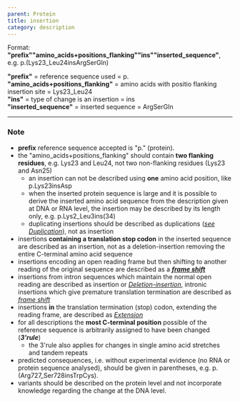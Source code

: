 ```yaml
---
parent: Protein
title: insertion
category: description
---
```


Format: **"prefix""amino_acids+positions_flanking""ins""inserted_sequence"**,  e.g. p.(Lys23\_Leu24insArgSerGln)

**"prefix"**  =  reference sequence used  =  p.<br>
**"amino_acids+positions_flanking"**  =  amino acids with positio flanking insertion site  =  Lys23\_Leu24<br>
**"ins"**  =  type of change is an insertion  =  ins<br> 
**"inserted_sequence"**  =  inserted sequence  =  ArgSerGln

---

### Note

*	**prefix** reference sequence accepted is "p." (protein).
*	the "amino\_acids+positions\_flanking" should contain **two flanking residues**, e.g. Lys23 and Leu24, not two non-flanking residues (Lys23 and Asn25)
	*	an insertion can not be described using **one** amino acid position, like p.Lys23insAsp
	*	when the inserted protein sequence is large and it is possible to derive the inserted amino acid sequence from the description given at DNA or RNA level, the insertion may be described by its length only, e.g. p.Lys2\_Leu3ins(34)
	*	duplicating insertions should be described as duplications ([_see Duplication_](/recommendations/DNA/variant/duplication/)), not as insertion
*	insertions **containing a translation stop codon** in the inserted sequence are described as an insertion, not as a deletion-insertion removing the entire C-terminal amino acid sequence
*	insertions encoding an open reading frame but then shifting to another reading of the original sequence are described as a [_**frame shift**_](/recommendations/protein/variant/frameshift/)
*	insertions from intron sequences which maintain the normal open reading are described as insertion or [_Deletion-insertion_](/recommendations/protein/variant/insdel/), intronic insertions which give premature translation termination are described as [_frame shift_](/recommendations/protein/variant/frameshift/)
*	insertions **in** the translation termination (stop) codon, extending the reading frame, are described as [_Extension_](/recommendations/protein/variant/extension)
*	for all descriptions the **most C-terminal position** possible of the reference sequence is arbitrarily assigned to have been changed (_**3'rule**_)
	*	the 3'rule also applies for changes in single amino acid stretches and tandem repeats
*	predicted consequences, i.e. without experimental evidence (no RNA or protein sequence analysed), should be given in parentheses, e.g. p.(Arg727\_Ser728insTrpCys).
*	variants should be described on the protein level and not incorporate knowledge regarding the change at the DNA level.
